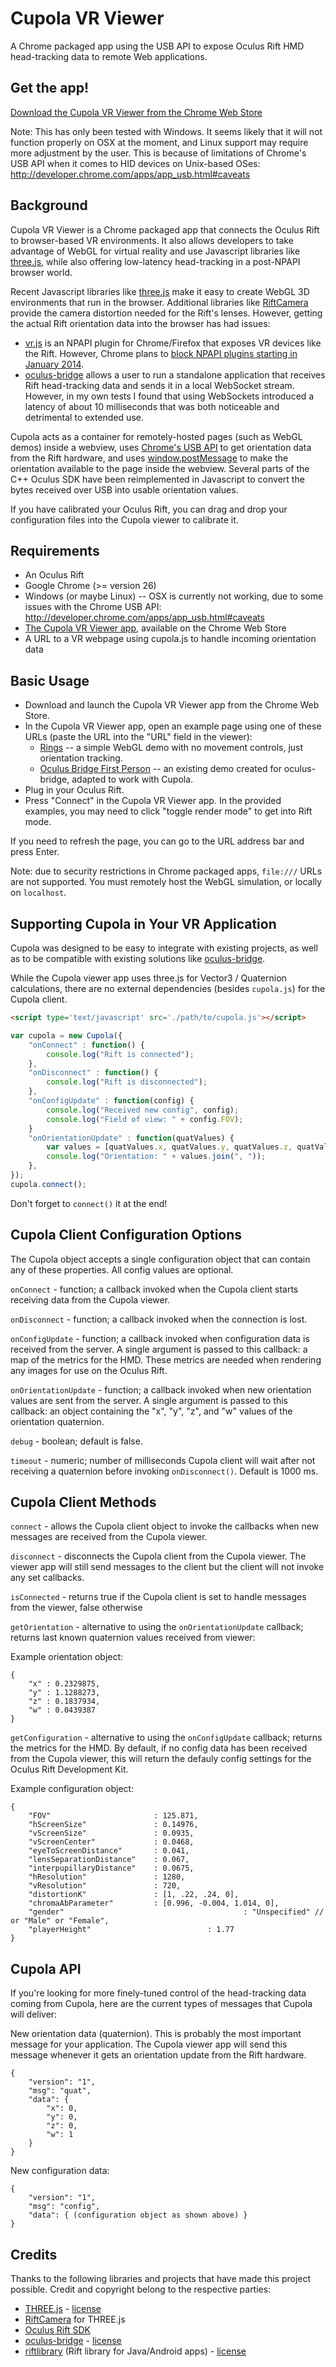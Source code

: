 
Cupola VR Viewer
================

A Chrome packaged app using the USB API to expose Oculus Rift HMD head-tracking data to remote Web applications.

Get the app!
------------

[Download the Cupola VR Viewer from the Chrome Web Store](https://chrome.google.com/webstore/detail/cupola-vr-viewer/ngcnmbgbpmcjbogdkmpeloilgllfneac)

Note: This has only been tested with Windows. It seems likely that it will not function properly on OSX at the moment, and Linux support may require more adjustment by the user. This is because of limitations of Chrome's USB API when it comes to HID devices on Unix-based OSes: http://developer.chrome.com/apps/app_usb.html#caveats

Background
----------

Cupola VR Viewer is a Chrome packaged app that connects the Oculus Rift to browser-based VR environments. It also allows developers to take advantage of WebGL for virtual reality and use Javascript libraries like [three.js](https://github.com/mrdoob/three.js/), while also offering low-latency head-tracking in a post-NPAPI browser world. 

Recent Javascript libraries like [three.js](http://threejs.org/) make it easy to create WebGL 3D environments that run in the browser. Additional libraries like [RiftCamera](https://github.com/troffmo5/OculusStreetView) provide the camera distortion needed for the Rift's lenses. However, getting the actual Rift orientation data into the browser has had issues:

- [vr.js](https://github.com/benvanik/vr.js) is an NPAPI plugin for Chrome/Firefox that exposes VR devices like the Rift. However, Chrome plans to [block NPAPI plugins starting in January 2014](http://blog.chromium.org/2013/09/saying-goodbye-to-our-old-friend-npapi.html).
- [oculus-bridge](https://github.com/Instrument/oculus-bridge) allows a user to run a standalone application that receives Rift head-tracking data and sends it in a local WebSocket stream. However, in my own tests I found that using WebSockets introduced a latency of about 10 milliseconds that was both noticeable and detrimental to extended use.

Cupola acts as a container for remotely-hosted pages (such as WebGL demos) inside a webview, uses [Chrome's USB API](http://developer.chrome.com/apps/usb.html) to get orientation data from the Rift hardware, and uses [window.postMessage](https://developer.mozilla.org/en-US/docs/Web/API/Window.postMessage) to make the orientation available to the page inside the webview. Several parts of the C++ Oculus SDK have been reimplemented in Javascript to convert the bytes received over USB into usable orientation values.

If you have calibrated your Oculus Rift, you can drag and drop your configuration files into the Cupola viewer to calibrate it.

Requirements 
------------

- An Oculus Rift
- Google Chrome (>= version 26)
- Windows (or maybe Linux) -- OSX is currently not working, due to some issues with the Chrome USB API: http://developer.chrome.com/apps/app_usb.html#caveats
- [The Cupola VR Viewer app](https://chrome.google.com/webstore/detail/cupola-vr-viewer/ngcnmbgbpmcjbogdkmpeloilgllfneac), available on the Chrome Web Store
- A URL to a VR webpage using cupola.js to handle incoming orientation data

Basic Usage
-----------

- Download and launch the Cupola VR Viewer app from the Chrome Web Store.
- In the Cupola VR Viewer app, open an example page using one of these URLs (paste the URL into the "URL" field in the viewer):
	- [Rings](http://danandersen.bitbucket.org/rings.html) -- a simple WebGL demo with no movement controls, just orientation tracking.
	- [Oculus Bridge First Person](http://danandersen.bitbucket.org/first_person.html) -- an existing demo created for oculus-bridge, adapted to work with Cupola.
- Plug in your Oculus Rift.
- Press "Connect" in the Cupola VR Viewer app. In the provided examples, you may need to click "toggle render mode" to get into Rift mode.

If you need to refresh the page, you can go to the URL address bar and press Enter.

Note: due to security restrictions in Chrome packaged apps, `file:///` URLs are not supported. You must remotely host the WebGL simulation, or locally on `localhost`.

Supporting Cupola in Your VR Application
----------------------------------------

Cupola was designed to be easy to integrate with existing projects, as well as to be compatible with existing solutions like [oculus-bridge](https://github.com/Instrument/oculus-bridge). 

While the Cupola viewer app uses three.js for Vector3 / Quaternion calculations, there are no external dependencies (besides `cupola.js`) for the Cupola client.

```html
<script type='text/javascript' src='./path/to/cupola.js'></script>
```

```javascript
var cupola = new Cupola({
	"onConnect" : function() {
		console.log("Rift is connected");
	},
	"onDisconnect" : function() {
		console.log("Rift is disconnected");
	},
	"onConfigUpdate" : function(config) {
		console.log("Received new config", config);
		console.log("Field of view: " + config.FOV);
	}
	"onOrientationUpdate" : function(quatValues) {
		var values = [quatValues.x, quatValues.y, quatValues.z, quatValues.w];
        console.log("Orientation: " + values.join(", "));
	},
});
cupola.connect();
```

Don't forget to `connect()` it at the end!


Cupola Client Configuration Options
-----------------------------------

The Cupola object accepts a single configuration object that can contain any of these properties. All config values are optional.

`onConnect` - function; a callback invoked when the Cupola client starts receiving data from the Cupola viewer. 

`onDisconnect` - function; a callback invoked when the connection is lost.

`onConfigUpdate` - function; a callback invoked when configuration data is received from the server. A single argument is passed to this callback: a map of the metrics for the HMD. These metrics are needed when rendering any images for use on the Oculus Rift.

`onOrientationUpdate` - function; a callback invoked when new orientation values are sent from the server. A single argument is passed to this callback: an object containing the "x", "y", "z", and "w" values of the orientation quaternion.

`debug` - boolean; default is false.

`timeout` - numeric; number of milliseconds Cupola client will wait after not receiving a quaternion before invoking `onDisconnect()`. Default is 1000 ms.

Cupola Client Methods
---------------------

`connect` - allows the Cupola client object to invoke the callbacks when new messages are received from the Cupola viewer.

`disconnect` - disconnects the Cupola client from the Cupola viewer. The viewer app will still send messages to the client but the client will not invoke any set callbacks.

`isConnected` - returns true if the Cupola client is set to handle messages from the viewer, false otherwise

`getOrientation` - alternative to using the `onOrientationUpdate` callback; returns last known quaternion values received from viewer:

Example orientation object:

```
{
    "x" : 0.2329875,
    "y" : 1.1288273,
    "z" : 0.1837934,
    "w" : 0.0439387
}
```

`getConfiguration` - alternative to using the `onConfigUpdate` callback; returns the metrics for the HMD. By default, if no config data has been received from the Cupola viewer, this will return the defauly config settings for the Oculus Rift Development Kit.

Example configuration object:

```
{
    "FOV"                       : 125.871,
    "hScreenSize"               : 0.14976,
    "vScreenSize"               : 0.0935,
    "vScreenCenter"             : 0.0468,
    "eyeToScreenDistance"       : 0.041,
    "lensSeparationDistance"    : 0.067,
    "interpupillaryDistance"    : 0.0675,
    "hResolution"               : 1280,
    "vResolution"               : 720,
    "distortionK"               : [1, .22, .24, 0],
    "chromaAbParameter"         : [0.996, -0.004, 1.014, 0],
    "gender"										: "Unspecified" // or "Male" or "Female",
    "playerHeight"							: 1.77
}
```

Cupola API
----------

If you're looking for more finely-tuned control of the head-tracking data coming from Cupola, here are the current types of messages that Cupola will deliver:

New orientation data (quaternion). This is probably the most important message for your application. The Cupola viewer app will send this message whenever it gets an orientation update from the Rift hardware. 

```
{ 
	"version": "1",
	"msg": "quat",
	"data": {
		"x": 0,
		"y": 0,
		"z": 0,
		"w": 1
	}
}
```

New configuration data:

```
{ 
	"version": "1",
	"msg": "config",
	"data": { (configuration object as shown above) }
}
```

Credits
-------

Thanks to the following libraries and projects that have made this project possible. Credit and copyright belong to the respective parties:

- [THREE.js](http://threejs.org/) - [license](https://github.com/mrdoob/three.js/blob/master/LICENSE)
- [RiftCamera](https://github.com/troffmo5/OculusStreetView) for THREE.js
- [Oculus Rift SDK](http://developer.oculusvr.com)
- [oculus-bridge](https://github.com/Instrument/oculus-bridge) - [license](https://github.com/Instrument/oculus-bridge/blob/master/LICENSE)
- [riftlibrary](https://github.com/sebastianherp/riftlibrary) (Rift library for Java/Android apps) - [license](https://github.com/sebastianherp/riftlibrary/blob/master/LICENSE)


